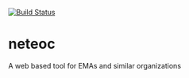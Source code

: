 [![Build Status](https://travis-ci.org/kerryhatcher/neteoc.svg)](https://travis-ci.org/kerryhatcher/neteoc)

# neteoc
A web based tool for EMAs and similar organizations 
